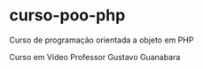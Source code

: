 # curso-poo-php
Curso de programação orientada a objeto em PHP

Curso em Vídeo
Professor Gustavo Guanabara
